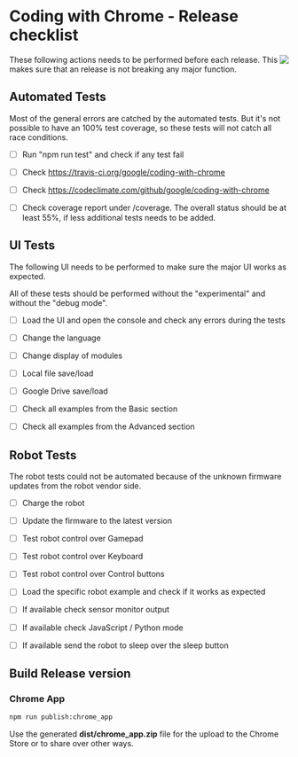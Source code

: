 Coding with Chrome - Release checklist
========================================

<img src="../static_files/images/cwc_logo.png" align="right">

These following actions needs to be performed before each release.
This makes sure that an release is not breaking any major function.

Automated Tests
----------------

Most of the general errors are catched by the automated tests.
But it's not possible to have an 100% test coverage, so these tests will not
catch all race conditions.

- [ ] Run "npm run test" and check if any test fail

- [ ] Check <https://travis-ci.org/google/coding-with-chrome>

- [ ] Check <https://codeclimate.com/github/google/coding-with-chrome>

- [ ] Check coverage report under /coverage. The overall status should be
  at least 55%, if less additional tests needs to be added.

UI Tests
---------

The following UI needs to be performed to make sure the major UI works as
expected.

All of these tests should be performed without the "experimental" and without
the "debug mode".

- [ ] Load the UI and open the console and check any errors during the tests

- [ ] Change the language

- [ ] Change display of modules

- [ ] Local file save/load

- [ ] Google Drive save/load

- [ ] Check all examples from the Basic section

- [ ] Check all examples from the Advanced section

Robot Tests
------------

The robot tests could not be automated because of the unknown firmware updates
from the robot vendor side.

- [ ] Charge the robot

- [ ] Update the firmware to the latest version

- [ ] Test robot control over Gamepad

- [ ] Test robot control over Keyboard

- [ ] Test robot control over Control buttons

- [ ] Load the specific robot example and check if it works as expected

- [ ] If available check sensor monitor output

- [ ] If available check JavaScript / Python mode

- [ ] If available send the robot to sleep over the sleep button

Build Release version
----------------------

### Chrome App

```bash
npm run publish:chrome_app
```

Use the generated **dist/chrome_app.zip** file for the upload to the
Chrome Store or to share over other ways.
